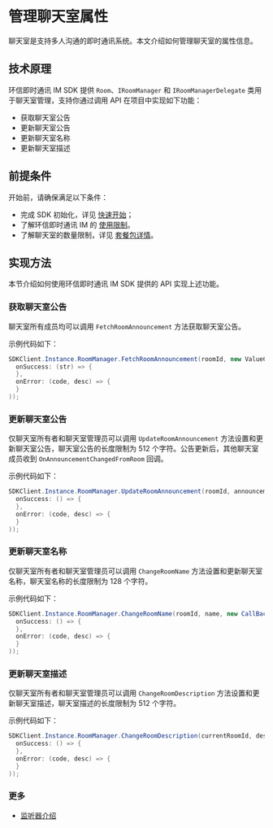 # 管理聊天室属性

<Toc />

聊天室是支持多人沟通的即时通讯系统。本文介绍如何管理聊天室的属性信息。

## 技术原理

环信即时通讯 IM SDK 提供 `Room`、`IRoomManager` 和 `IRoomManagerDelegate` 类用于聊天室管理，支持你通过调用 API 在项目中实现如下功能：

- 获取聊天室公告
- 更新聊天室公告
- 更新聊天室名称
- 更新聊天室描述

## 前提条件

开始前，请确保满足以下条件：

- 完成 SDK 初始化，详见 [快速开始](quickstart.html)；
- 了解环信即时通讯 IM 的 [使用限制](/product/limitation.html)。
- 了解聊天室的数量限制，详见 [套餐包详情](https://www.easemob.com/pricing/im)。

## 实现方法

本节介绍如何使用环信即时通讯 IM SDK 提供的 API 实现上述功能。

### 获取聊天室公告

聊天室所有成员均可以调用 `FetchRoomAnnouncement` 方法获取聊天室公告。

示例代码如下：

```csharp
SDKClient.Instance.RoomManager.FetchRoomAnnouncement(roomId, new ValueCallBack<string>(
  onSuccess: (str) => {
  },
  onError: (code, desc) => {
  }
));
```

### 更新聊天室公告

仅聊天室所有者和聊天室管理员可以调用 `UpdateRoomAnnouncement` 方法设置和更新聊天室公告，聊天室公告的长度限制为 512 个字符。公告更新后，其他聊天室成员收到 `OnAnnouncementChangedFromRoom` 回调。

示例代码如下：

```csharp
SDKClient.Instance.RoomManager.UpdateRoomAnnouncement(roomId, announcement, new CallBack(
  onSuccess: () => {
  },
  onError: (code, desc) => {
  }
));
```

### 更新聊天室名称

仅聊天室所有者和聊天室管理员可以调用 `ChangeRoomName` 方法设置和更新聊天室名称，聊天室名称的长度限制为 128 个字符。

示例代码如下：

```csharp
SDKClient.Instance.RoomManager.ChangeRoomName(roomId, name, new CallBack(
  onSuccess: () => {
  },
  onError: (code, desc) => {
  }
));
```

### 更新聊天室描述

仅聊天室所有者和聊天室管理员可以调用 `ChangeRoomDescription` 方法设置和更新聊天室描述，聊天室描述的长度限制为 512 个字符。

示例代码如下：

```csharp
SDKClient.Instance.RoomManager.ChangeRoomDescription(currentRoomId, description, new CallBack(
  onSuccess: () => {
  },
  onError: (code, desc) => {
  }
));
```

### 更多

- [监听器介绍](group_manage.html#监听群组事件)